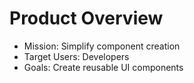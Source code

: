 # Product Overview
- Mission: Simplify component creation
- Target Users: Developers
- Goals: Create reusable UI components
